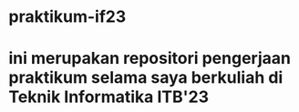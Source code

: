 # praktikum-if23
# ini merupakan repositori pengerjaan praktikum selama saya berkuliah di Teknik Informatika ITB'23
